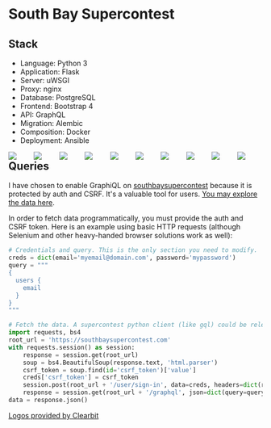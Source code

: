 # South Bay Supercontest

## Stack

* Language: Python 3
* Application: Flask
* Server: uWSGI
* Proxy: nginx
* Database: PostgreSQL
* Frontend: Bootstrap 4
* API: GraphQL
* Migration: Alembic
* Composition: Docker
* Deployment: Ansible

<div>
  <div style="float:left;position:relative;width:10%">
    <img src="https://logo.clearbit.com/python.org" style="float:left;">
  </div>
  <div style="float:left;position:relative;width:10%">
    <img src="https://flask.palletsprojects.com/en/1.1.x/_static/flask-icon.png" style="float:left;">
  </div>
  <div style="float:left;position:relative;width:10%">
    <img src="https://www.fullstackpython.com/img/logos/uwsgi.png" style="float:left;">
  </div>
  <div style="float:left;position:relative;width:10%">
    <img src="https://logo.clearbit.com/nginx.com" style="float:left;">
  </div>
  <div style="float:left;position:relative;width:10%">
    <img src="https://logo.clearbit.com/postgresql.org" style="float:left;">
  </div>
  <div style="float:left;position:relative;width:10%">
    <img src="https://logo.clearbit.com/getbootstrap.com" style="float:left;">
  </div>
  <div style="float:left;position:relative;width:10%">
    <img src="https://logo.clearbit.com/graphql.org" style="float:left;">
  </div>
  <div style="float:left;position:relative;width:10%">
    <img src="https://logo.clearbit.com/python.org" style="float:left;">
  </div>
  <div style="float:left;position:relative;width:10%">
    <img src="https://logo.clearbit.com/docker.com" style="float:left;">
  </div>
  <div style="float:left;position:relative;width:10%">
    <img src="https://logo.clearbit.com/ansible.com" style="float:left;">
  </div>
</div>

## Queries

I have chosen to enable GraphiQL on [southbaysupercontest](https://southbaysupercontest.com) because it is protected
by auth and CSRF. It's a valuable tool for users. [You may explore the data here](https://southbaysupercontest.com/graphql).

In order to fetch data programmatically, you must provide the auth and CSRF token.
Here is an example using basic HTTP requests (although Selenium and other heavy-handed
browser solutions work as well):

```python
# Credentials and query. This is the only section you need to modify.
creds = dict(email='myemail@domain.com', password='mypassword')
query = """
{
  users {
    email
  }
}
"""

# Fetch the data. A supercontest python client (like gql) could be released in the future.
import requests, bs4
root_url = 'https://southbaysupercontest.com'
with requests.session() as session:
    response = session.get(root_url)
    soup = bs4.BeautifulSoup(response.text, 'html.parser')
    csrf_token = soup.find(id='csrf_token')['value']
    creds['csrf_token'] = csrf_token
    session.post(root_url + '/user/sign-in', data=creds, headers=dict(referer=response.url))
    response = session.get(root_url + '/graphql', json=dict(query=query))
data = response.json()
```

<a href="https://clearbit.com">Logos provided by Clearbit</a>

